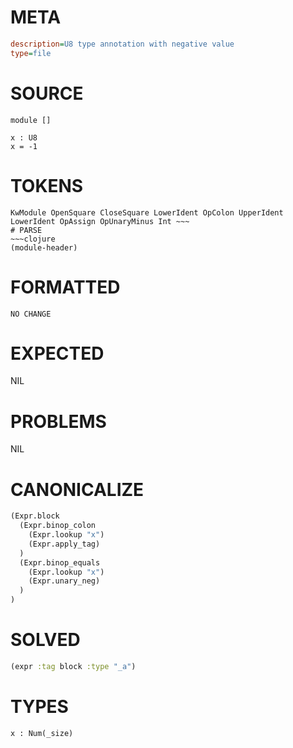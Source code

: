 # META
~~~ini
description=U8 type annotation with negative value
type=file
~~~
# SOURCE
~~~roc
module []

x : U8
x = -1
~~~
# TOKENS
~~~text
KwModule OpenSquare CloseSquare LowerIdent OpColon UpperIdent LowerIdent OpAssign OpUnaryMinus Int ~~~
# PARSE
~~~clojure
(module-header)
~~~
# FORMATTED
~~~roc
NO CHANGE
~~~
# EXPECTED
NIL
# PROBLEMS
NIL
# CANONICALIZE
~~~clojure
(Expr.block
  (Expr.binop_colon
    (Expr.lookup "x")
    (Expr.apply_tag)
  )
  (Expr.binop_equals
    (Expr.lookup "x")
    (Expr.unary_neg)
  )
)
~~~
# SOLVED
~~~clojure
(expr :tag block :type "_a")
~~~
# TYPES
~~~roc
x : Num(_size)
~~~
